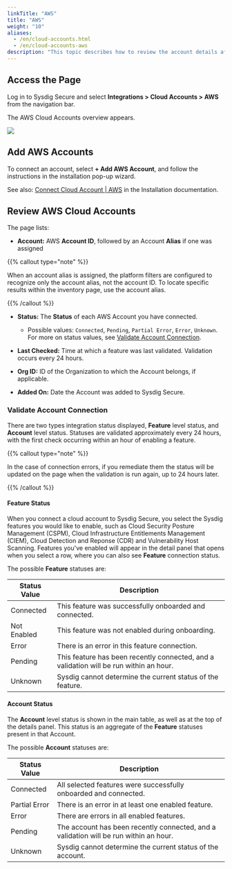 ```yaml
---
linkTitle: "AWS"
title: "AWS"
weight: "10"
aliases:
  - /en/cloud-accounts.html
  - /en/cloud-accounts-aws
description: "This topic describes how to review the account details after you connect an Amazon Web Services (AWS) cloud account to Sysdig Secure. You can add additional accounts with the install wizard and validate the status of onboarded features."
---
```

## Access the Page

Log in to Sysdig Secure and select **Integrations > Cloud Accounts > AWS**  from the navigation bar. 

The AWS Cloud Accounts overview appears. 

![](/image/cloud_aws3.png)

## Add AWS Accounts

To connect an account, select **+ Add AWS Account**, and follow the instructions in the installation pop-up wizard.  

See also: [Connect Cloud Account | AWS](/en/aws-secure/) in the Installation documentation. 

## Review AWS Cloud Accounts 

The page lists:

- **Account:**  AWS **Account ID**, followed by an Account **Alias** if one was assigned

{{% callout type="note" %}}

When an account alias is assigned, the platform filters are configured to recognize only the account alias, not the account ID. To locate specific results within the inventory page, use the account alias.

{{% /callout %}}

- **Status:** The **Status** of each AWS Account you have connected. 

  - Possible values: `Connected`, `Pending`, `Partial Error`, `Error`, `Unknown`. For more on status values, see [Validate Account Connection](#validate-account-connection).

- **Last Checked:**  Time at which a feature was last validated. Validation occurs every 24 hours.

- **Org ID:** ID of the Organization to which the Account belongs, if applicable.

- **Added On:** Date the Account was added to Sysdig Secure.

### Validate Account Connection

There are two types integration status displayed, **Feature** level status, and **Account** level status. Statuses are validated approximately every 24 hours, with the first check occurring within an hour of enabling a feature.

{{% callout type="note" %}}

In the case of connection errors, if you remediate them the status will be updated on the page when the validation is run again, up to 24 hours later.

{{% /callout %}}

#### Feature Status

When you connect a cloud account to Sysdig Secure, you select the Sysdig features you would like to enable, such as Cloud Security Posture Management (CSPM), Cloud Infrastructure Entitlements Management (CIEM), Cloud Detection and Reponse (CDR) and Vulnerability Host Scanning. Features you've enabled will appear in the detail panel that opens when you select a row, where you can also see **Feature** connection status.

The possible **Feature** statuses are:

| Status Value | Description       |
|--------------|-------------------|
| Connected    | This feature was successfully onboarded and connected.  |
| Not Enabled  | This feature was not enabled during onboarding.          |
| Error        | There is an error in this feature connection.              |
| Pending      | This feature has been recently connected, and a validation will be run within an hour. |
| Unknown      | Sysdig cannot determine the current status of the feature.     |

#### Account Status

The **Account** level status is shown in the main table, as well as at the top of the details panel. This status is an aggregate of the **Feature** statuses present in that Account.

The possible **Account** statuses are:

| Status Value  | Description      |
|---------------|------------------|
| Connected     | All selected features were successfully onboarded and connected. |
| Partial Error | There is an error in at least one enabled feature.   |
| Error         | There are errors in all enabled features.   |
| Pending       | The account has been recently connected, and a validation will be run within an hour. |
| Unknown       | Sysdig cannot determine the current status of the account.   |
 

